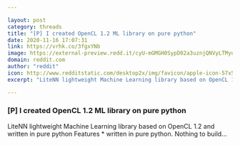 ```yaml
---

layout: post
category: threads
title: "[P] I created OpenCL 1.2 ML library on pure python"
date: 2020-11-16 17:07:31
link: https://vrhk.co/3fgxYNb
image: https://external-preview.redd.it/cyU-mGMGH0SypD02a3uznjQNVyLTMyuyyUitgrsc1tc.jpg?width=200&height=104.712041885&auto=webp&crop=200:104.712041885,smart&s=00dbaa66d0cd1c615d66f6f764d8480e7bdd08ad
domain: reddit.com
author: "reddit"
icon: http://www.redditstatic.com/desktop2x/img/favicon/apple-icon-57x57.png
excerpt: "LiteNN lightweight Machine Learning library based on OpenCL 1.2 and written in pure python Features * written in pure python. Nothing to build..."

---
```


### [P] I created OpenCL 1.2 ML library on pure python

LiteNN lightweight Machine Learning library based on OpenCL 1.2 and written in pure python Features * written in pure python. Nothing to build...